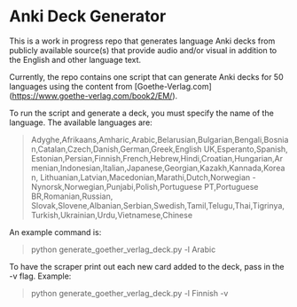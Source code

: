 # Anki Deck Generator

This is a work in progress repo that generates language Anki decks from publicly available source(s) that provide audio and/or visual in addition to the English and other language text.

Currently, the repo contains one script that can generate Anki decks for 50 languages using the content from [Goethe-Verlag.com] (https://www.goethe-verlag.com/book2/EM/).

To run the script and generate a deck, you must specify the name of the language. The available languages are:

> Adyghe,Afrikaans,Amharic,Arabic,Belarusian,Bulgarian,Bengali,Bosnian,Catalan,Czech,Danish,German,Greek,English UK,Esperanto,Spanish,
> Estonian,Persian,Finnish,French,Hebrew,Hindi,Croatian,Hungarian,Armenian,Indonesian,Italian,Japanese,Georgian,Kazakh,Kannada,Korean,
> Lithuanian,Latvian,Macedonian,Marathi,Dutch,Norwegian - Nynorsk,Norwegian,Punjabi,Polish,Portuguese PT,Portuguese BR,Romanian,Russian,
> Slovak,Slovene,Albanian,Serbian,Swedish,Tamil,Telugu,Thai,Tigrinya,Turkish,Ukrainian,Urdu,Vietnamese,Chinese

An example command is:

> python generate_goether_verlag_deck.py -l Arabic

To have the scraper print out each new card added to the deck, pass in the -v flag. Example:

> python generate_goether_verlag_deck.py -l Finnish -v
